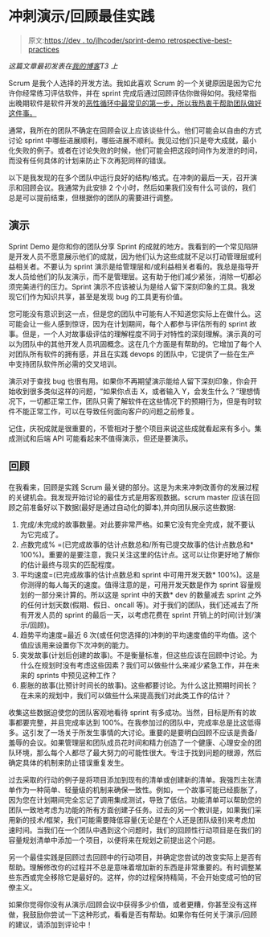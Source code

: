# 冲刺演示/回顾最佳实践

> 原文:[https://dev . to/jlhcoder/sprint-demo retrospective-best-practices](https://dev.to/jlhcoder/sprint-demoretrospective-best-practices)

*这篇文章最初发表在[我的博客](http://jlhood.com/sprint-demo-retrospective-best-practices/)T3 上*

Scrum 是我个人选择的开发方法。我如此喜欢 Scrum 的一个关键原因是因为它允许你经常练习评估软件，并在 sprint 完成后通过回顾评估你做得如何。我经常指出晚期软件是软件开发的[恶性循环中最常见的第一步，所以我热衷于帮助团队做好这件事。](https://dev.to/jlhcoder/bad-habits-we-learn-in-school)

通常，我所在的团队不确定在回顾会议上应该谈些什么。他们可能会以自由的方式讨论 sprint 中哪些进展顺利，哪些进展不顺利。我见过他们只是夸大成就，最小化失败的例子。或者在讨论失败的时候，他们可能会把这段时间作为发泄的时间，而没有任何具体的计划来防止下次再犯同样的错误。

以下是我发现的在多个团队中运行良好的结构/格式。在冲刺的最后一天，召开演示和回顾会议。我通常为此安排 2 个小时，然后如果我们没有什么可谈的，我们总是可以提前结束，但根据你的团队的需要进行调整。

## 演示

Sprint Demo 是你和你的团队分享 Sprint 的成就的地方。我看到的一个常见陷阱是开发人员不愿意展示他们的成就，因为他们认为这些成就不足以打动管理层或利益相关者。不要认为 sprint 演示是给管理层和/或利益相关者看的。我总是指导开发人员给他们的队友演示，而不是管理层。这有助于他们减少紧张，消除一切都必须完美进行的压力。Sprint 演示不应该被认为是给人留下深刻印象的工具。我发现它们作为知识共享，甚至是发现 bug 的工具更有价值。

您可能没有意识到这一点，但是您的团队中可能有人不知道您实际上在做什么。这可能会让一些人感到惊讶，因为在计划期间，每个人都参与评估所有的 sprint 故事。但是，一个人对故事级评估的理解程度不同于对特性的深刻理解。演示真的可以为团队中的其他开发人员巩固概念。这在几个方面是有帮助的。它增加了每个人对团队所有软件的拥有感，并且在实践 devops 的团队中，它提供了一些在生产中支持团队软件所必需的交叉培训。

演示对于查找 bug 也很有用。如果你不再期望演示能给人留下深刻印象，你会开始收到很多类似这样的问题，“如果你点击 X，或者输入 Y，会发生什么？”理想情况下，一切都正常工作，团队只需了解软件在这些情况下的预期行为，但是有时软件不能正常工作，可以在导致任何面向客户的问题之前修复。

记住，庆祝成就是很重要的，不管相对于整个项目来说这些成就看起来有多小。集成测试和后端 API 可能看起来不值得演示，但还是要演示。

## 回顾

在我看来，回顾是实践 Scrum 最关键的部分。这是为未来冲刺改善你的发展过程的关键机会。我发现开始讨论的最佳方式是用客观数据。scrum master 应该在回顾之前准备好以下数据(最好是通过自动化的脚本),并向团队展示这些数据:

1.  完成/未完成的故事数量。对此要非常严格。如果它没有完全完成，就不要认为它完成了。
2.  点数完成% =(已完成故事的估计点数总和/所有已提交故事的估计点数总和* 100%)。重要的是要注意，我只关注这里的估计点。这可以让你更好地了解你的估计最终与现实的匹配程度。
3.  平均速度=(已完成故事的估计点数总和 sprint 中可用开发天数* 100%)。这是你测得的每人每天的速度。值得注意的是，可用开发天数是作为 sprint 容量规划的一部分来计算的。所以这是 sprint 中的天数* dev 的数量减去 sprint 之外的任何计划天数(假期、假日、oncall 等)。对于我们的团队，我们还减去了所有开发人员的 sprint 的最后一天，以考虑花费在 sprint 开销上的时间(计划/演示/回顾)。
4.  趋势平均速度=最近 6 次(或任何您选择的)冲刺的平均速度值的平均值。这个值应该用来设置你下次冲刺的能力。
5.  突发故事(计划后创建的故事)。不是衡量标准，但这些应该在回顾中讨论。为什么在规划时没有考虑这些因素？我们可以做些什么来减少紧急工作，并在未来的 sprints 中预见这种工作？
6.  膨胀的故事(比预计时间长的故事)。这些都要讨论。为什么这比预期时间长？在未来的规划中，我们可以做些什么来提高我们对此类工作的估计？

收集这些数据迫使您的团队客观地看待 sprint 有多成功。当然，目标是所有的故事都要完整，并且完成率达到 100%。在我参加过的团队中，完成率总是比这低得多。这引发了一场关于所发生事情的大讨论。重要的是要明白回顾不应该是责备/羞辱的会议。如果管理层和团队成员花时间和精力创造了一个健康、心理安全的团队环境，那么每个人都尽了最大努力的可能性很大。专注于找到问题的根源，然后确定具体的机制来防止错误重复发生。

过去采取的行动的例子是将项目添加到现有的清单或创建新的清单。我强烈主张清单作为一种简单、轻量级的机制来确保一致性。例如，一个故事可能已经膨胀了，因为您在计划期间完全忘记了调用集成测试，导致了低估。功能清单可以帮助您的团队一致地考虑为功能的所有方面创建子任务。过去的另一个教训是，如果我们采用新的技术/框架，我们可能需要降低容量(无论是在个人还是团队级别)来考虑加速时间。当我们在一个团队中遇到这个问题时，我们的回顾性行动项目是在我们的容量规划清单中添加一个项目，以便将来在规划之前提出这个问题。

另一个最佳实践是回顾过去回顾中的行动项目，并确定您尝试的改变实际上是否有帮助。理解修改你的过程并不总是意味着增加新的东西是非常重要的。有时调整某些东西或完全移除它是最好的。这样，你的过程保持精简，不会开始变成可怕的官僚主义。

如果你觉得你没有从演示/回顾会议中获得多少价值，或者更糟，你甚至没有这样做，我鼓励你尝试一下这种形式，看看是否有帮助。如果你有任何关于演示/回顾的建议，请添加到评论中！